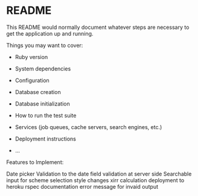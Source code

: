 # README

This README would normally document whatever steps are necessary to get the
application up and running.

Things you may want to cover:

- Ruby version

- System dependencies

- Configuration

- Database creation

- Database initialization

- How to run the test suite

- Services (job queues, cache servers, search engines, etc.)

- Deployment instructions

- ...

Features to Implement:

Date picker
Validation to the date field
validation at server side
Searchable input for scheme selection
style changes
xirr calculation
deployment to heroku
rspec
documentation
error message for invaid output
